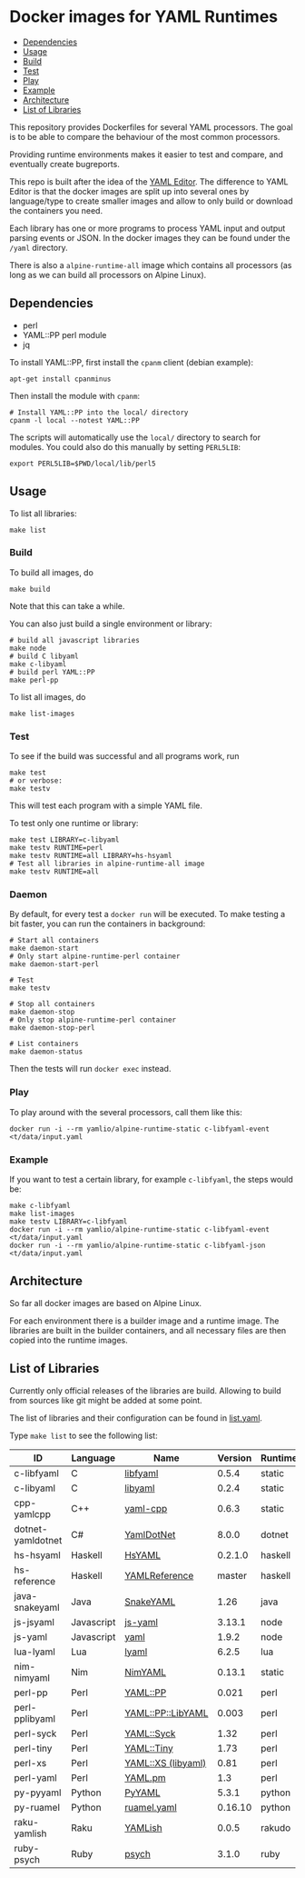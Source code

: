 # Docker images for YAML Runtimes

* [Dependencies](#Dependencies)
* [Usage](#Usage)
* [Build](#Build)
* [Test](#Test)
* [Play](#Play)
* [Example](#Example)
* [Architecture](#Architecture)
* [List of Libraries](#List-of-Libraries)

This repository provides Dockerfiles for several YAML processors. The goal is
to be able to compare the behaviour of the most common processors.

Providing runtime environments makes it easier to test and compare, and
eventually create bugreports.

This repo is built after the idea of the [YAML
Editor](https://github.com/yaml/yaml-editor). The difference to YAML Editor is
that the docker images are split up into several ones by language/type to create
smaller images and allow to only build or download the containers you need.

Each library has one or more programs to process YAML input and output parsing
events or JSON. In the docker images they can be found under the `/yaml`
directory.

There is also a `alpine-runtime-all` image which contains all processors (as long as
we can build all processors on Alpine Linux).

## Dependencies

* perl
* YAML::PP perl module
* jq

To install YAML::PP, first install the `cpanm` client (debian example):

    apt-get install cpanminus

Then install the module with `cpanm`:

    # Install YAML::PP into the local/ directory
    cpanm -l local --notest YAML::PP

The scripts will automatically use the `local/` directory to search for
modules. You could also do this manually by setting `PERL5LIB`:

    export PERL5LIB=$PWD/local/lib/perl5

## Usage

To list all libraries:

    make list

### Build

To build all images, do

    make build

Note that this can take a while.

You can also just build a single environment or library:

    # build all javascript libraries
    make node
    # build C libyaml
    make c-libyaml
    # build perl YAML::PP
    make perl-pp

To list all images, do

    make list-images

### Test

To see if the build was successful and all programs work, run

    make test
    # or verbose:
    make testv

This will test each program with a simple YAML file.

To test only one runtime or library:

    make test LIBRARY=c-libyaml
    make testv RUNTIME=perl
    make testv RUNTIME=all LIBRARY=hs-hsyaml
    # Test all libraries in alpine-runtime-all image
    make testv RUNTIME=all

### Daemon

By default, for every test a `docker run` will be executed. To make testing
a bit faster, you can run the containers in background:

    # Start all containers
    make daemon-start
    # Only start alpine-runtime-perl container
    make daemon-start-perl

    # Test
    make testv

    # Stop all containers
    make daemon-stop
    # Only stop alpine-runtime-perl container
    make daemon-stop-perl

    # List containers
    make daemon-status

Then the tests will run `docker exec` instead.

### Play

To play around with the several processors, call them like this:

    docker run -i --rm yamlio/alpine-runtime-static c-libfyaml-event <t/data/input.yaml

### Example

If you want to test a certain library, for example `c-libfyaml`, the steps would
be:

    make c-libfyaml
    make list-images
    make testv LIBRARY=c-libfyaml
    docker run -i --rm yamlio/alpine-runtime-static c-libfyaml-event <t/data/input.yaml
    docker run -i --rm yamlio/alpine-runtime-static c-libfyaml-json <t/data/input.yaml


## Architecture

So far all docker images are based on Alpine Linux.

For each environment there is a builder image and a runtime image.
The libraries are built in the builder containers, and all necessary
files are then copied into the runtime images.

## List of Libraries

Currently only official releases of the libraries are build. Allowing to
build from sources like git might be added at some point.

The list of libraries and their configuration can be found in
[list.yaml](list.yaml).

Type `make list` to see the following list:

| ID                | Language   | Name               | Version  | Runtime |
| ----------------- | ---------- | ------------------ | -------- | ------- |
| c-libfyaml        | C          | [libfyaml](https://github.com/pantoniou/libfyaml) | 0.5.4    | static  |
| c-libyaml         | C          | [libyaml](https://github.com/yaml/libyaml) | 0.2.4    | static  |
| cpp-yamlcpp       | C++        | [yaml-cpp](https://github.com/jbeder/yaml-cpp) | 0.6.3    | static  |
| dotnet-yamldotnet | C#         | [YamlDotNet](https://github.com/aaubry/YamlDotNet) | 8.0.0    | dotnet  |
| hs-hsyaml         | Haskell    | [HsYAML](https://github.com/haskell-hvr/HsYAML) | 0.2.1.0  | haskell |
| hs-reference      | Haskell    | [YAMLReference](https://github.com/orenbenkiki/yamlreference) | master   | haskell |
| java-snakeyaml    | Java       | [SnakeYAML](https://bitbucket.org/asomov/snakeyaml) | 1.26     | java    |
| js-jsyaml         | Javascript | [js-yaml](https://github.com/nodeca/js-yaml) | 3.13.1   | node    |
| js-yaml           | Javascript | [yaml](https://github.com/eemeli/yaml) | 1.9.2    | node    |
| lua-lyaml         | Lua        | [lyaml](https://github.com/gvvaughan/lyaml) | 6.2.5    | lua     |
| nim-nimyaml       | Nim        | [NimYAML](https://github.com/flyx/NimYAML) | 0.13.1   | static  |
| perl-pp           | Perl       | [YAML::PP](https://metacpan.org/release/YAML-PP) | 0.021    | perl    |
| perl-pplibyaml    | Perl       | [YAML::PP::LibYAML](https://metacpan.org/release/YAML-PP-LibYAML) | 0.003    | perl    |
| perl-syck         | Perl       | [YAML::Syck](https://metacpan.org/release/YAML-Syck) | 1.32     | perl    |
| perl-tiny         | Perl       | [YAML::Tiny](https://metacpan.org/release/YAML-Tiny) | 1.73     | perl    |
| perl-xs           | Perl       | [YAML::XS (libyaml)](https://metacpan.org/release/YAML-LibYAML) | 0.81     | perl    |
| perl-yaml         | Perl       | [YAML.pm](https://metacpan.org/release/YAML) | 1.3      | perl    |
| py-pyyaml         | Python     | [PyYAML](https://github.com/yaml/pyyaml) | 5.3.1    | python  |
| py-ruamel         | Python     | [ruamel.yaml](https://bitbucket.org/ruamel/yaml) | 0.16.10  | python  |
| raku-yamlish      | Raku       | [YAMLish](https://github.com/Leont/yamlish) | 0.0.5    | rakudo  |
| ruby-psych        | Ruby       | [psych](https://github.com/ruby/psych) | 3.1.0    | ruby    |


